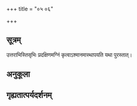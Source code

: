 +++
title = "०५ ०६"

+++
## सूत्रम्
उत्तराभिस्तिसृभिः प्रदक्षिणमग्निं कृत्वाऽश्मानमास्थापयति यथा पुरस्तात्।
## अनुकूला

## गृह्यतात्पर्यदर्शनम्

